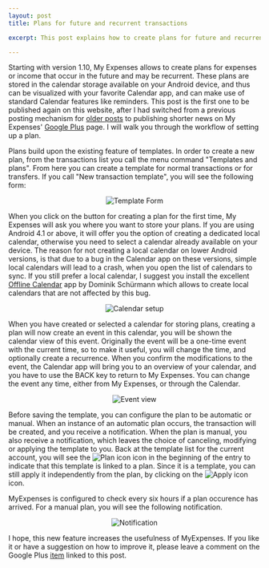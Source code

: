 ```yaml
---
layout: post
title: Plans for future and recurrent transactions

excerpt: This post explains how to create plans for future and recurrent transactions.

---
```

Starting with version 1.10, My Expenses allows to create plans for expenses or income that occur in
the future and may be recurrent. These plans are stored in the calendar storage available on your
Android device, and thus can be visualized with your favorite Calendar app, and can make use of standard
Calendar features like reminders. This post is the first one to be published again on this
website, after I had switched from a previous posting mechanism for [older posts](/en/news/news5.html)
to publishing shorter news on My Expenses' [Google Plus](https://plus.google.com/116736113799210525299/) page.
I will walk you through the workflow of setting up a plan.

Plans build upon the existing feature of templates. In order to create a new plan, from the transactions
list you call the menu command "Templates and plans". From here you can create a template for normal
transactions or for transfers. If you call "New transaction template", you will see the following
form:

<div class="screenshot" style="text-align:center">
<img src="/visuals/screenshots/blog/2013-12-02/template_form.png" alt="Template Form" title="Template Form">
</div>

When you click on the button for creating a plan for the first time, My Expenses will ask you where
you want to store your plans. If you are using Android 4.1 or above, it will offer you the option of
creating a dedicated local calendar, otherwise you need to select a calendar already available on your
device. The reason for not creating a local calendar on lower Android versions, is that due to a bug
in the Calendar app on these versions, simple local calendars will lead to a crash, when you open the
list of calendars to sync. If you still prefer a local calendar, I suggest you install the excellent
[Offline Calendar](https://play.google.com/store/apps/details?id=org.sufficientlysecure.localcalendar)
app by Dominik Schürmann which allows to create local calendars that are not affected
by this bug.

<div class="screenshot" style="text-align:center">
<img src="/visuals/screenshots/blog/2013-12-02/calendar_setup.png" alt="Calendar setup" title="Calendar setup">
</div>

When you have created or selected a calendar for storing plans, creating a plan will now create an
event in this calendar, you will be shown the calendar view of this event. Originally the event will
be a one-time event with the current time, so to make it useful, you will change the time, and optionally
create a recurrence. When you confirm the modifications to the event, the Calendar app will bring you
to an overview of your calendar, and you have to use the BACK key to return to My Expenses. You can
change the event any time, either from My Expenses, or through the Calendar.

<div class="screenshot" style="text-align:center">
<img src="/visuals/screenshots/blog/2013-12-02/event_view.png" alt="Event view" title="Event view">
</div>

Before saving the template, you can configure the plan to be automatic or manual. When an instance of
an automatic plan occurs, the transaction will be created, and you receive a notification. When the
plan is manual, you also receive a notification, which leaves the choice of canceling, modifying or
applying the template to you. Back at the template list for the current account, you will see
the ![Plan icon](/visuals/ic_menu_my_calendar.png) icon in the beginning of the entry to indicate that this template is linked to a plan.
Since it is a template, you can still apply it independently from the plan, by clicking on the
![Apply icon](/visuals/ic_menu_set_as.png) icon.

MyExpenses is configured to check every six hours if a plan occurence has arrived. For a manual plan,
you will see the following notification.

<div class="screenshot" style="text-align:center">
<img src="/visuals/screenshots/blog/2013-12-02/notification.png" alt="Notification" title="Notification">
</div>

I hope, this new feature increases the usefulness of MyExpenses. If you like it or have a suggestion
on how to improve it, please leave a comment on the Google Plus 
[item](https://plus.google.com/116736113799210525299/posts/EJKJw8i6U4t) linked to this post. 
